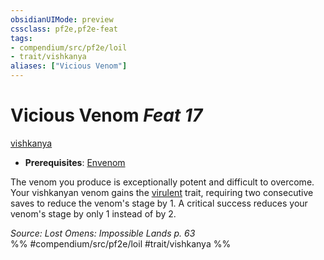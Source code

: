 ```yaml
---
obsidianUIMode: preview
cssclass: pf2e,pf2e-feat
tags:
- compendium/src/pf2e/loil
- trait/vishkanya
aliases: ["Vicious Venom"]
---
```

# Vicious Venom  *Feat 17*  
[vishkanya](/rules/traits/vishkanya-loil.md)  

- **Prerequisites**: [Envenom](/rules/actions/envenom-loil.md)

The venom you produce is exceptionally potent and difficult to overcome. Your vishkanyan venom gains the [virulent](/rules/traits/virulent.md) trait, requiring two consecutive saves to reduce the venom's stage by 1. A critical success reduces your venom's stage by only 1 instead of by 2.

*Source: Lost Omens: Impossible Lands p. 63*  
%% #compendium/src/pf2e/loil #trait/vishkanya %%